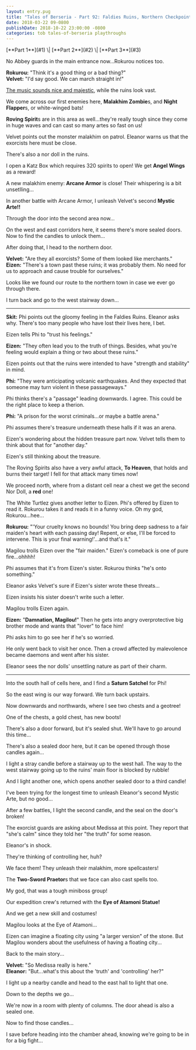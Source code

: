 ```yaml
---
layout: entry.pug
title: "Tales of Berseria - Part 92: Faldies Ruins, Northern Checkpoint"
date: 2018-03-22 09-0800
publishDate: 2018-10-22 23:00:00 -0800
categories: tob tales-of-berseria playthroughs
---
```


<p class="entry-partination" markdown="1">[**Part 1**](#1) \| [**Part 2**](#2) \| [**Part 3**](#3)</p>

<a name="1"></a>

No Abbey guards in the main entrance now...Rokurou notices too.

**Rokurou:** "Think it's a good thing or a bad thing?"<br/>
**Velvet:** "I'd say good. We can march straight in!"

<a href="https://youtu.be/fa7wF2u_uqg">The music sounds nice and majestic</a>, while the ruins look vast.

We come across our first enemies here, **Malakhim Zombie**s, and **Night Flapper**s, or white-winged bats!

**Roving Spirit**s are in this area as well...they're really tough since they come in huge waves and can cast so many artes so fast on us!

Velvet points out the monster malakhim on patrol. Eleanor warns us that the exorcists here must be close.

There's also a nor doll in the ruins.

I open a Katz Box which requires 320 spirits to open! We get **Angel Wings** as a reward!

A new malakhim enemy: **Arcane Armor** is close! Their whispering is a bit unsetlling...

In another battle with Arcane Armor, I unleash Velvet's second **Mystic Arte!!**

Through the door into the second area now...

On the west and east corridors here, it seems there's more sealed doors. Now to find the candles to unlock them...

After doing that, I head to the northern door.

**Velvet:** "Are they all exorcists? Some of them looked like merchants."<br/>
**Eizen:** "There's a town past these ruins; it was probably them. No need for us to approach and cause trouble for ourselves."

Looks like we found our route to the northern town in case we ever go through there.

I turn back and go to the west stairway down...

<a name="2"></a>

---

**Skit:** Phi points out the gloomy feeling in the Faldies Ruins. Eleanor asks why. There's too many people who have lost their lives here, I bet.

Eizen tells Phi to "trust his feelings."

**Eizen:** "They often lead you to the truth of things. Besides, what you're feeling would explain a thing or two about these ruins."

Eizen points out that the ruins were intended to have "strength and stability" in mind.

**Phi:** "They were anticipating volcanic earthquakes. And they expected that someone may turn violent in these passageways."

Phi thinks there's a "passage" leading downwards. I agree. This could be the right place to keep a therion.

**Phi:** "A prison for the worst criminals...or maybe a battle arena."

Phi assumes there's treasure underneath these halls if it was an arena.

Eizen's wondering about the hidden treasure part now. Velvet tells them to think about that for "another day."

Eizen's still thinking about the treasure.

The Roving Spirits also have a very awful attack, **To Heaven**, that holds and burns their target! I fell for that attack many times now!

We proceed north, where from a distant cell near a chest we get the second Nor Doll, a **red** one!

The White Turtlez gives another letter to Eizen. Phi's offered by Eizen to read it. Rokurou takes it and reads it in a funny voice. Oh my god, Rokurou...hee...

**Rokurou:** "'Your cruelty knows no bounds! You bring deep sadness to a fair maiden's heart with each passing day! Repent, or else, I'll be forced to intervene. This is your final warning!'...and that's it."

Magilou trolls Eizen over the "fair maiden." Eizen's comeback is one of pure fire...ohhhh!

Phi assumes that it's from Eizen's sister. Rokurou thinks "he's onto something."

Eleanor asks Velvet's sure if Eizen's sister wrote these threats...

Eizen insists his sister doesn't write such a letter.

Magilou trolls Eizen again.

**Eizen:** "**Damnation, Magilou!**" Then he gets into angry overprotective big brother mode and wants that "lover" to face him!

Phi asks him to go see her if he's so worried.

He only went back to visit her once. Then a crowd affected by malevolence became daemons and went after his sister.

Eleanor sees the nor dolls' unsettling nature as part of their charm.

<a name="3"></a>

---

Into the south hall of cells here, and I find a **Saturn Satchel** for Phi!

So the east wing is our way forward. We turn back upstairs.

Now downwards and northwards, where I see two chests and a geotree!

One of the chests, a gold chest, has new boots!

There's also a door forward, but it's sealed shut. We'll have to go around this time...

There's also a sealed door here, but it can be opened through those candles again...

I light a stray candle before a stairway up to the west hall. The way to the west stairway going up to the ruins' main floor is blocked by rubble!

And I light another one, which opens another sealed door to a third candle!

I've been trying for the longest time to unleash Eleanor's second Mystic Arte, but no good...

After a few battles, I light the second candle, and the seal on the door's broken!

The exorcist guards are asking about Medissa at this point. They report that "she's calm" since they told her "the truth" for some reason.

Eleanor's in shock.

They're thinking of controlling her, huh?

We face them! They unleash their malakhim, more spellcasters!

The **Two-Sword Praetor**s that we face can also cast spells too.

My god, that was a tough miniboss group!

Our expedition crew's returned with the **Eye of Atamoni Statue!**

And we get a new skill and costumes!

Magilou looks at the Eye of Atamoni...

Eizen can imagine a floating city using "a larger version" of the stone. But Magilou wonders about the usefulness of having a floating city...

Back to the main story...

**Velvet:** "So Medissa really is here."<br/>
**Eleanor:** "But...what's this about the 'truth' and 'controlling' her?"

I light up a nearby candle and head to the east hall to light that one.

Down to the depths we go...

We're now in a room with plenty of columns. The door ahead is also a sealed one.

Now to find those candles...

I save before heading into the chamber ahead, knowing we're going to be in for a big fight...